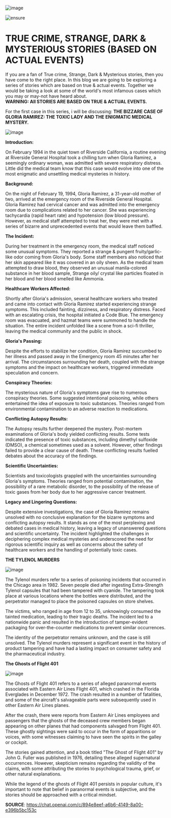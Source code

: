 ![image](https://github.com/23W-GBAC/udehadaeze/assets/148863379/356f66c5-5155-43bf-a535-cf1621e8cf12)

![ensure](https://github.com/23W-GBAC/udehadaeze/assets/148863379/3daed13a-555a-4bc2-b40f-61b3937c30a6)

# TRUE CRIME, STRANGE, DARK & MYSTERIOUS STORIES (BASED ON ACTUAL EVENTS)
If you are a fan of True crime, Strange, Dark & Mysterious stories, then you have come to the right place. 
In this blog we are going to be exploring a series of stories which are based on true & actual events. Together we would be taking a look at some of the world's most infamous cases which you may or may-not have heard about.   
**WARNING: All STORIES ARE BASED ON TRUE & ACTUAL EVENTS.**



For the first case in this series, i will be discussing: **THE BIZZARE CASE OF GLORIA RAMIREZ: THE TOXIC LADY AND THE ENIGMATIC MEDICAL MYSTERY.**

![image](https://github.com/23W-GBAC/udehadaeze/assets/148863379/fae4c156-d570-4a07-b06f-d07d748989ce)




**Introduction:**

 On February 1994 in the quiet town of Riverside California, a routine evening at Riverside General Hospital took a chilling turn when Gloria Ramirez, a seemingly ordinary woman, was admitted with severe respiratory distress. Little did the medical team know that this case would evolve into one of the most enigmatic and unsettling medical mysteries in history.

**Background:**

On the night of February 19, 1994, Gloria Ramirez, a 31-year-old mother of two, arrived at the emergency room of the Riverside General Hospital. 
Gloria Ramirez had cervical cancer and was admitted into the emergency room due to complications related to her cancer. She was experiencing tachycardia (rapid heart rate) and hypotension (low blood pressure). However, as medical staff attempted to treat her, they were met with a series of bizarre and unprecedented events that would leave them baffled.

**The Incident:**

During her treatment in the emergency room, the medical staff noticed some unusual symptoms. They reported a strange & pungent fruity/garlic-like odor coming from Gloria's body. Some staff members also noticed that her skin appeared like it was covered in an oily sheen. 
As the medical team attempted to draw blood, they observed an unusual manila-colored substance in her blood sample, Strange oily/ crystal like particles floated in her blood and her blood smelled like Ammonia.

**Healthcare Workers Affected:**

Shortly after Gloria's admission, several healthcare workers who treated and came into contact with Gloria Ramirez started experiencing strange symptoms. This included fainting, dizziness, and respiratory distress. Faced with an escalating crisis, the hospital initiated a Code Blue. The emergency room was evacuated, and hazmat teams were summoned to handle the situation. The entire incident unfolded like a scene from a sci-fi thriller, leaving the medical community and the public in shock.

**Gloria's Passing:**

Despite the efforts to stabilize her condition, Gloria Ramirez succumbed to her illness and passed away in the Emergency room 45 minutes after her arrival. 
The circumstances surrounding her death, coupled with the strange symptoms and the impact on healthcare workers, triggered immediate speculation and concern.

**Conspiracy Theories:**

The mysterious nature of Gloria's symptoms gave rise to numerous conspiracy theories. Some suggested intentional poisoning, while others entertained the idea of exposure to toxic substances. Theories ranged from environmental contamination to an adverse reaction to medications.

**Conflicting Autopsy Results:**

The Autopsy results further deepened the mystery. 
Post-mortem examinations of Gloria's body yielded conflicting results. Some tests indicated the presence of toxic substances, including dimethyl sulfoxide (DMSO), a chemical sometimes used as a solvent. However, other findings failed to provide a clear cause of death. These conflicting results fuelled debates about the accuracy of the findings.

**Scientific Uncertainties:**

Scientists and toxicologists grappled with the uncertainties surrounding Gloria's symptoms. Theories ranged from potential contamination, the possibility of a rare metabolic disorder,  to the possibility of the release of toxic gases from her body due to her aggressive cancer treatment.

**Legacy and Lingering Questions:**

Despite extensive investigations, the case of Gloria Ramirez remains unsolved with no conclusive explanation for the bizarre symptoms and conflicting autopsy results. It stands as one of the most perplexing and debated cases in medical history, leaving a legacy of unanswered questions and scientific uncertainty. The incident highlighted the challenges in deciphering complex medical mysteries and underscored the need for rigorous scientific inquiry as well as concerns about the safety of healthcare workers and the handling of potentially toxic cases.



**THE TYLENOL MURDERS**

![image](https://github.com/23W-GBAC/udehadaeze/assets/148863379/6de506e5-4b81-4d4a-a90f-71b9c9ebd79f)

The Tylenol murders refer to a series of poisoning incidents that occurred in the Chicago area in 1982. Seven people died after ingesting Extra-Strength Tylenol capsules that had been tampered with cyanide. The tampering took place at various locations where the bottles were distributed, and the perpetrator managed to place the poisoned capsules on store shelves.

The victims, who ranged in age from 12 to 35, unknowingly consumed the tainted medication, leading to their tragic deaths. The incident led to a nationwide panic and resulted in the introduction of tamper-evident packaging for over-the-counter medications to prevent similar occurrences.

The identity of the perpetrator remains unknown, and the case is still unsolved. The Tylenol murders represent a significant event in the history of product tampering and have had a lasting impact on consumer safety and the pharmaceutical industry.



**The Ghosts of Flight 401**

![image](https://github.com/23W-GBAC/udehadaeze/assets/148863379/605ae4e3-f391-44c7-bfff-241306ecad0a)

The Ghosts of Flight 401 refers to a series of alleged paranormal events associated with Eastern Air Lines Flight 401, which crashed in the Florida Everglades in December 1972. The crash resulted in a number of fatalities, and some of the aircraft's salvageable parts were subsequently used in other Eastern Air Lines planes.

After the crash, there were reports from Eastern Air Lines employees and passengers that the ghosts of the deceased crew members began appearing on other planes that had components salvaged from Flight 401. These ghostly sightings were said to occur in the form of apparitions or voices, with some witnesses claiming to have seen the spirits in the galley or cockpit.

The stories gained attention, and a book titled "The Ghost of Flight 401" by John G. Fuller was published in 1976, detailing these alleged supernatural occurrences. However, skepticism remains regarding the validity of the claims, with some attributing the stories to psychological trauma, grief, or other natural explanations.

While the legend of the ghosts of Flight 401 persists in popular culture, it's important to note that belief in paranormal events is subjective, and the stories should be approached with a critical mindset.










**SOURCE**: https://chat.openai.com/c/894e8eef-a6b6-4149-8a00-e396b5bc153c
